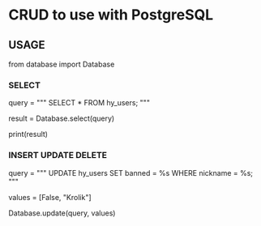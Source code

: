 # CRUD to use with PostgreSQL

## USAGE
from database import Database

### SELECT
query = """ 
            SELECT * FROM hy_users; 
        """

result = Database.select(query)

print(result)

### INSERT UPDATE DELETE
query = """ 
            UPDATE hy_users SET banned = %s WHERE nickname = %s; 
        """

values = [False, "Krolik"]

Database.update(query, values)